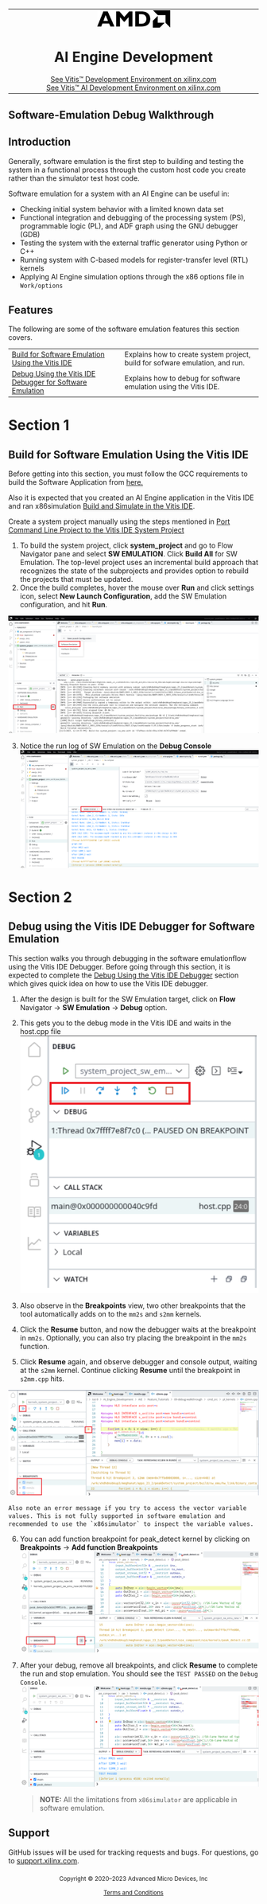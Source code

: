 ﻿<table class="sphinxhide" width="100%">
 <tr width="100%">
    <td align="center"><img src="https://raw.githubusercontent.com/Xilinx/Image-Collateral/main/xilinx-logo.png" width="30%"/><h1>AI Engine Development</h1>
    <a href="https://www.xilinx.com/products/design-tools/vitis.html">See Vitis™ Development Environment on xilinx.com</br></a>
    <a href="https://www.xilinx.com/products/design-tools/vitis/vitis-ai.html">See Vitis™ AI Development Environment on xilinx.com</a>
    </td>
 </tr>
</table>

## Software-Emulation Debug Walkthrough

## Introduction

Generally, software emulation is the first step to building and testing the system in a functional process through the custom host code you create rather than the simulator test host code.

Software emulation for a system with an AI Engine can be useful in:

* Checking initial system behavior with a limited known data set
* Functional integration and debugging of the processing system (PS), programmable logic (PL), and ADF graph using the GNU debugger (GDB)
* Testing the system with the external traffic generator using Python or C++
* Running system with C-based models for register-transfer level (RTL) kernels
* Applying AI Engine simulation options through the x86 options file in `Work/options`

## Features

The following are some of the software emulation features this section covers.

<table style="width:100%">

<tr>
<td>
<a href="./README.md#Build-for-Software-Emulation-using-the-Vitis-IDE">Build for Software Emulation Using the Vitis IDE</a>
</td>
<td>
Explains how to create system project, build for sofware emulation, and run.
</td>
</tr> 

<tr>
<td>
<a href="./README.md#Debug-Using-the-Vitis-IDE-Debugger-for-software-emulation">Debug Using the Vitis IDE Debugger for Software Emulation</a>
</td>
<td>
Explains how to debug for software emulation using the Vitis IDE.
</td>
</tr> 
</table>

# Section 1

## Build for Software Emulation Using the Vitis IDE

Before getting into this section, you must follow the GCC requirements to build the Software Application from [here.](https://docs.amd.com/r/en-US/ug1393-vitis-application-acceleration/Building-the-Software-Application)

Also it is expected that you created an AI Engine application in the Vitis IDE and ran x86simulation [Build and Simulate in the Vitis IDE](../X86_Simulation/README.md#Build-and-simulate-in-the-Vitis-IDE).

Create a system project manually using the steps mentioned in [Port Command Line Project to the Vitis IDE System Project](../CreateIDESystemProj.md)

1. To build the system project, click **system_project** and go to Flow Navigator pane and select **SW EMULATION**. Click **Build All** for SW Emulation. The top-level project uses an incremental build approach that recognizes the state of the subprojects and provides option to rebuild the projects that must be updated. 
2. Once the build completes, hover the mouse over **Run** and click settings icon, select **New Launch Configuration**, add the SW Emulation configuration, and hit **Run**.

![launch sw_emu](Images/run_sw_emu.PNG)

3. Notice the run log of SW Emulation on the **Debug Console** 
![sw_emu_runlog](Images/sw_emu_runlog.PNG)

# Section 2

## Debug using the Vitis IDE Debugger for Software Emulation

This section walks you through debugging in the software emulationflow using the Vitis IDE Debugger. Before going through this section, it is expected to complete the [Debug Using the Vitis IDE Debugger](../X86_Simulation/README.md#Debug-using-the-Vitis-IDE-debugger) section which gives quick idea on how to use the Vitis IDE debugger.

1. After the design is built for the SW Emulation target, click on **Flow** Navigator -> **SW Emulation** -> **Debug** option.
2. This gets you to the debug mode in the Vitis IDE and waits in the host.cpp file
![Debug View](Images/debug_view.PNG)

3. Also observe in the **Breakpoints** view, two other breakpoints that the tool automatically adds on to the `mm2s` and `s2mm` kernels.
4. Click the **Resume** button, and now the debugger waits at the breakpoint in `mm2s`. Optionally, you can also try placing the breakpoint in the `mm2s` function.
5. Click **Resume** again, and observe debugger and console output, waiting at the `s2mm` kernel. Continue clicking **Resume** until the breakpoint in `s2mm.cpp` hits. 

![Breakpoint](Images/breakpoint_view.PNG)

    Also note an error message if you try to access the vector variable values. This is not fully supported in software emulation and recommended to use the `x86simulator` to inspect the variable values.

6. You can add function breakpoint for peak_detect kernel by clicking on **Breakpoints** -> **Add function Breakpoints**
![Function Breakpoint](Images/function_breakpoint.png)

7. After your debug, remove all breakpoints, and click **Resume** to complete the run and stop emulation. You should see the `TEST PASSED` on the `Debug Console`.
![Final](Images/final.PNG)

    >**NOTE:** All the limitations from `x86simulator` are applicable in software emulation.

## Support

GitHub issues will be used for tracking requests and bugs. For questions, go to [support.xilinx.com](https://support.xilinx.com/).

<p class="sphinxhide" align="center"><sub>Copyright © 2020–2023 Advanced Micro Devices, Inc</sub></p>

<p class="sphinxhide" align="center"><sup><a href="https://www.amd.com/en/corporate/copyright">Terms and Conditions</a></sup></p>
